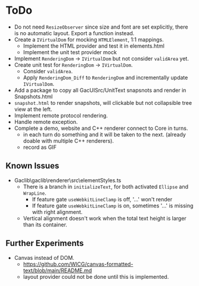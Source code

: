 # ToDo

- Do not need `ResizeObserver` since size and font are set explicitly, there is no automatic layout. Export a function instead.
- Create a `IVirtualDom` for mocking `HTMLElement`, 1:1 mappings.
  - Implement the HTML provider and test it in elements.html
  - Implement the unit test provider mock
- Implement `RenderingDom` -> `IVirtualDom` but not consider `validArea` yet.
- Create unit test for `RenderingDom` -> `IVirtualDom`.
  - Consider `validArea`.
  - Apply `RenderingDom_Diff` to `RenderingDom` and incrementally update `IVirtualDom`.
- Add a package to copy all GacUISrc/UnitText snapsnots and render in Snapshots.html
- `snapshot.html` to render snapshots, will clickable but not collapsible tree view at the left.
- Implement remote protocol rendering.
- Handle remote exception.
- Complete a demo, website and C++ renderer connect to Core in turns.
  - in each turn do something and it will be taken to the next. (already doable with multiple C++ renderers).
  - record as GIF

## Known Issues

- Gaclib\gaclib\renderer\src\elementStyles.ts
  - There is a branch in `initializeText`, for both activated `Ellipse` and `WrapLine`.
    - If feature gate `useWebkitLineClamp` is off, '...' won't render
    - If feature gate `useWebkitLineClamp` is on, sometimes '...' is missing with right alignment.
  - Vertical alignment doesn't work when the total text height is larger than its container.

## Further Experiments

- Canvas instead of DOM.
  - https://github.com/WICG/canvas-formatted-text/blob/main/README.md
  - layout provider could not be done until this is implemented.
